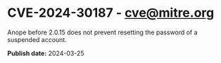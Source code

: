 # CVE-2024-30187 - cve@mitre.org

Anope before 2.0.15 does not prevent resetting the password of a suspended account.

**Publish date:** 2024-03-25
